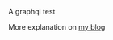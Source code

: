 A graphql test

More explanation  on [my blog](https://blog.owulveryck.info/2017/03/22/playing-with-facebooks-graphql-for-aws-products-and-offers-management/index.html)
